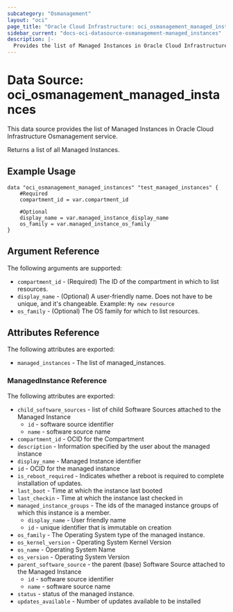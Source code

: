 ```yaml
---
subcategory: "Osmanagement"
layout: "oci"
page_title: "Oracle Cloud Infrastructure: oci_osmanagement_managed_instances"
sidebar_current: "docs-oci-datasource-osmanagement-managed_instances"
description: |-
  Provides the list of Managed Instances in Oracle Cloud Infrastructure Osmanagement service
---
```


# Data Source: oci_osmanagement_managed_instances
This data source provides the list of Managed Instances in Oracle Cloud Infrastructure Osmanagement service.

Returns a list of all Managed Instances.


## Example Usage

```hcl
data "oci_osmanagement_managed_instances" "test_managed_instances" {
	#Required
	compartment_id = var.compartment_id

	#Optional
	display_name = var.managed_instance_display_name
	os_family = var.managed_instance_os_family
}
```

## Argument Reference

The following arguments are supported:

* `compartment_id` - (Required) The ID of the compartment in which to list resources.
* `display_name` - (Optional) A user-friendly name. Does not have to be unique, and it's changeable.  Example: `My new resource` 
* `os_family` - (Optional) The OS family for which to list resources.


## Attributes Reference

The following attributes are exported:

* `managed_instances` - The list of managed_instances.

### ManagedInstance Reference

The following attributes are exported:

* `child_software_sources` - list of child Software Sources attached to the Managed Instance
	* `id` - software source identifier
	* `name` - software source name
* `compartment_id` - OCID for the Compartment
* `description` - Information specified by the user about the managed instance
* `display_name` - Managed Instance identifier
* `id` - OCID for the managed instance
* `is_reboot_required` - Indicates whether a reboot is required to complete installation of updates.
* `last_boot` - Time at which the instance last booted
* `last_checkin` - Time at which the instance last checked in
* `managed_instance_groups` - The ids of the managed instance groups of which this instance is a member. 
	* `display_name` - User friendly name
	* `id` - unique identifier that is immutable on creation
* `os_family` - The Operating System type of the managed instance.
* `os_kernel_version` - Operating System Kernel Version
* `os_name` - Operating System Name
* `os_version` - Operating System Version
* `parent_software_source` - the parent (base) Software Source attached to the Managed Instance
	* `id` - software source identifier
	* `name` - software source name
* `status` - status of the managed instance.
* `updates_available` - Number of updates available to be installed

